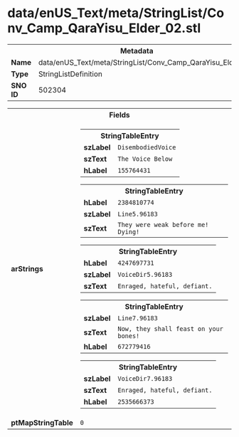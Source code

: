 <h1>data/enUS_Text/meta/StringList/Conv_Camp_QaraYisu_Elder_02.stl</h1><table><tr><th colspan="100%">Metadata</th></tr><tr><td><b>Name</b></td><td>data/enUS_Text/meta/StringList/Conv_Camp_QaraYisu_Elder_02.stl</td></tr><tr><td><b>Type</b></td><td>StringListDefinition</td></tr><tr><td><b>SNO ID</b></td><td>502304</td></tr></table>

<table><tr><th colspan="100%">Fields</th></tr><tr><td><b>arStrings</b></td><td><table><tr><th colspan="100%">StringTableEntry</th></tr><tr><td><b>szLabel</b></td><td><code>DisembodiedVoice</code></td></tr><tr><td><b>szText</b></td><td><code>The Voice Below</code></td></tr><tr><td><b>hLabel</b></td><td><code>155764431</code></td></tr></table>


<table><tr><th colspan="100%">StringTableEntry</th></tr><tr><td><b>hLabel</b></td><td><code>2384810774</code></td></tr><tr><td><b>szLabel</b></td><td><code>Line5.96183</code></td></tr><tr><td><b>szText</b></td><td><code>They were weak before me! Dying!</code></td></tr></table>


<table><tr><th colspan="100%">StringTableEntry</th></tr><tr><td><b>hLabel</b></td><td><code>4247697731</code></td></tr><tr><td><b>szLabel</b></td><td><code>VoiceDir5.96183</code></td></tr><tr><td><b>szText</b></td><td><code>Enraged, hateful, defiant.</code></td></tr></table>


<table><tr><th colspan="100%">StringTableEntry</th></tr><tr><td><b>szLabel</b></td><td><code>Line7.96183</code></td></tr><tr><td><b>szText</b></td><td><code>Now, they shall feast on your bones!</code></td></tr><tr><td><b>hLabel</b></td><td><code>672779416</code></td></tr></table>


<table><tr><th colspan="100%">StringTableEntry</th></tr><tr><td><b>szLabel</b></td><td><code>VoiceDir7.96183</code></td></tr><tr><td><b>szText</b></td><td><code>Enraged, hateful, defiant.</code></td></tr><tr><td><b>hLabel</b></td><td><code>2535666373</code></td></tr></table>


</td></tr><tr><td><b>ptMapStringTable</b></td><td><code>0</code></td></tr></table>

